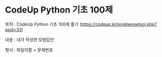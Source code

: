# CodeUp Python 기초 100제

목적 : CodeUp Python 기초 100제 풀기 (https://codeup.kr/problemsetsol.php?psid=33)

내용 : 내가 작성한 모범답안

형식 : 파일이름 = 문제번호